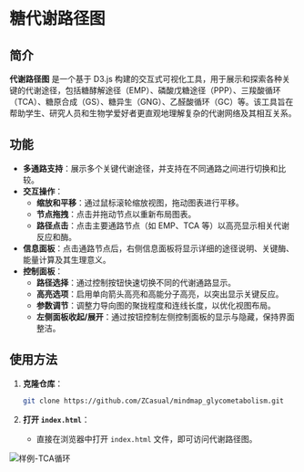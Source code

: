 # 糖代谢路径图

## 简介

**代谢路径图** 是一个基于 D3.js 构建的交互式可视化工具，用于展示和探索各种关键的代谢途径，包括糖酵解途径（EMP）、磷酸戊糖途径（PPP）、三羧酸循环（TCA）、糖原合成（GS）、糖异生（GNG）、乙醛酸循环（GC）等。该工具旨在帮助学生、研究人员和生物学爱好者更直观地理解复杂的代谢网络及其相互关系。

## 功能

- **多通路支持**：展示多个关键代谢途径，并支持在不同通路之间进行切换和比较。
- **交互操作**：
  - **缩放和平移**：通过鼠标滚轮缩放视图，拖动图表进行平移。
  - **节点拖拽**：点击并拖动节点以重新布局图表。
  - **路径点击**：点击主要通路节点（如 EMP、TCA 等）以高亮显示相关代谢反应和酶。
- **信息面板**：点击通路节点后，右侧信息面板将显示详细的途径说明、关键酶、能量计算及其生理意义。
- **控制面板**：
  - **路径选择**：通过控制按钮快速切换不同的代谢通路显示。
  - **高亮选项**：启用单向箭头高亮和高能分子高亮，以突出显示关键反应。
  - **参数调节**：调整力导向图的聚拢程度和连线长度，以优化视图布局。
  - **左侧面板收起/展开**：通过按钮控制左侧控制面板的显示与隐藏，保持界面整洁。

## 使用方法

1. **克隆仓库**：
    ```bash
    git clone https://github.com/ZCasual/mindmap_glycometabolism.git
    ```

2. **打开 `index.html`**：
    - 直接在浏览器中打开 `index.html` 文件，即可访问代谢路径图。

![样例-TCA循环](http://i0.hdslb.com/bfs/new_dyn/287214dec35261b3d4207195bb11df85382533200.png "样例-TCA循环")
